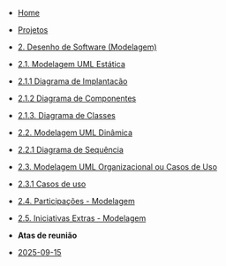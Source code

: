 <!-- docs/_sidebar.md -->


- [Home](/docs)
- [Projetos](/docs/Projeto/Projeto.md)

 - [2. Desenho de Software (Modelagem)](Modelagem/2.Modelagem.md)
  - [2.1. Modelagem UML Estática](/Modelagem/2.1.ModelagemEstatica.md)
   - [2.1.1 Diagrama de Implantacão](/Modelagem/2.1.1.DiagramaDeImplantacao.md)
   - [2.1.2 Diagrama de Componentes ](/Modelagem/2.1.2.DiagramaDeComponentes.md)
   - [2.1.3. Diagrama de Classes](./Modelagem/2.1.3.DiagramaDeClassesUML.md)
  - [2.2. Modelagem UML Dinâmica](/docs/Modelagem/2.2.ModelagemDinamica.md)
   - [2.2.1 Diagrama de Sequência](/Modelagem/2.2.1.DiagramaDeSequencia.md)
  - [2.3. Modelagem UML Organizacional ou Casos de Uso](/docs/Modelagem/2.3.ModelagemOrganizacionalCasosDeUso.md)
   - [2.3.1 Casos de uso](/Modelagem/2.3.1.CasosDeUso.md)
  - [2.4. Participações - Modelagem](/Modelagem/2.4.ParticipacoesModelagem.md)
  - [2.5. Iniciativas Extras - Modelagem](/Modelagem/2.5.IniciativasExtras.md)

 - **Atas de reunião**
  - [2025-09-15](./Atas/2025-09-15.md)
